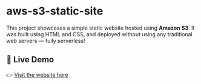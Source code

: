 # aws-s3-static-site
This project showcases a simple static website hosted using **Amazon S3**. It was built using HTML and CSS, and deployed without using any traditional web servers — fully serverless!

## 🚀 Live Demo
👉 [Visit the website here]( https://lnkd.in/gUd9YMxT)  




